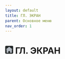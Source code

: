 ```yaml
---
layout: default
title: ГЛ. ЭКРАН
parent: Основное меню
nav_order: 1
---
```


# <img src="../../assets/icons/menus/m_gl_ekran.png" width="26" height="26"> ГЛ. ЭКРАН
